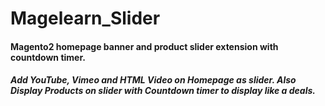 # Magelearn_Slider
#### Magento2 homepage banner and product slider extension with countdown timer.
##### Add YouTube, Vimeo and HTML Video on Homepage as slider. Also Display Products on slider with Countdown timer to display like a deals.
